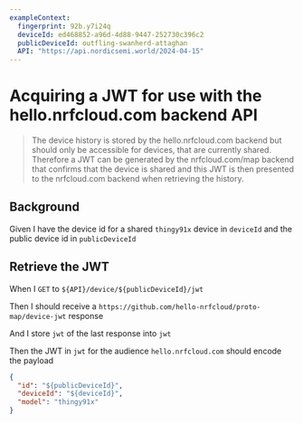 ```yaml
---
exampleContext:
  fingerprint: 92b.y7i24q
  deviceId: ed468852-a96d-4d88-9447-252730c396c2
  publicDeviceId: outfling-swanherd-attaghan
  API: "https://api.nordicsemi.world/2024-04-15"
---
```


# Acquiring a JWT for use with the hello.nrfcloud.com backend API

> The device history is stored by the hello.nrfcloud.com backend but should only
> be accessible for devices, that are currently shared. Therefore a JWT can be
> generated by the nrfcloud.com/map backend that confirms that the device is
> shared and this JWT is then presented to the nrfcloud.com backend when
> retrieving the history.

## Background

Given I have the device id for a shared `thingy91x` device in `deviceId` and the
public device id in `publicDeviceId`

## Retrieve the JWT

When I `GET` to `${API}/device/${publicDeviceId}/jwt`

Then I should receive a `https://github.com/hello-nrfcloud/proto-map/device-jwt`
response

And I store `jwt` of the last response into `jwt`

Then the JWT in `jwt` for the audience `hello.nrfcloud.com` should encode the
payload

```json
{
  "id": "${publicDeviceId}",
  "deviceId": "${deviceId}",
  "model": "thingy91x"
}
```
